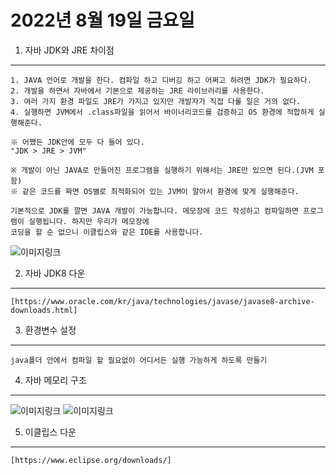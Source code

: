 # 2022년 8월 19일 금요일

1. 자바 JDK와 JRE 차이점
---
    1. JAVA 언어로 개발을 한다. 컴파일 하고 디버깅 하고 어쩌고 하려면 JDK가 필요하다.
    2. 개발을 하면서 자바에서 기본으로 제공하는 JRE 라이브러리를 사용한다.
    3. 여러 가지 환경 파일도 JRE가 가지고 있지만 개발자가 직접 다룰 일은 거의 없다.
    4. 실행하면 JVM에서 .class파일을 읽어서 바이너리코드를 검증하고 OS 환경에 적합하게 실행해준다.

    ※ 어쨌든 JDK안에 모두 다 들어 있다.
    "JDK > JRE > JVM"

    ※ 개발이 아닌 JAVA로 만들어진 프로그램을 실행하기 위해서는 JRE만 있으면 된다.(JVM 포함)
    ※ 같은 코드를 짜면 OS별로 최적화되어 있는 JVM이 알아서 환경에 맞게 실행해준다.

    기본적으로 JDK를 깔면 JAVA 개발이 가능합니다. 메모장에 코드 작성하고 컴파일하면 프로그램이 실행됩니다. 하지만 우리가 메모장에
    코딩을 할 순 없으니 이클립스와 같은 IDE를 사용합니다.

![이미지링크](https://dthumb-phinf.pstatic.net/?src=%22https%3A%2F%2Fblog.kakaocdn.net%2Fdn%2Fd1gYvX%2FbtqAiXbOybR%2FITzib2xhpHXYCReizDW0X0%2Fimg.png%22&type=cafe_wa800)


2. 자바 JDK8 다운
---
    [https://www.oracle.com/kr/java/technologies/javase/javase8-archive-downloads.html]


3. 환경변수 설정 
---
    java폴더 안에서 컴파일 할 필요없이 어디서든 실행 가능하게 하도록 만들기


4. 자바 메모리 구조 
---
![이미지링크](https://dthumb-phinf.pstatic.net/?src=%22http%3A%2F%2Fcafeptthumb3.phinf.naver.net%2F20130524_83%2Fzeroday7_1369363867407vYoPA_PNG%2Fjvm_exe.PNG%3Ftype%3Dw740%22&type=cafe_wa740)
![이미지링크](https://dthumb-phinf.pstatic.net/?src=%22http%3A%2F%2Fcafeptthumb1.phinf.naver.net%2F20130524_115%2Fzeroday7_1369364459450INoTP_PNG%2Fjvm_struct.PNG%3Ftype%3Dw740%22&type=cafe_wa740)


5. 이클립스 다운
---
    [https://www.eclipse.org/downloads/]


